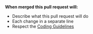 **When merged this pull request will:**
- Describe what this pull request will do
- Each change in a separate line
- Respect the [Coding Guidelines](https://ace3mod.com/wiki/development/coding-guidelines.html)

